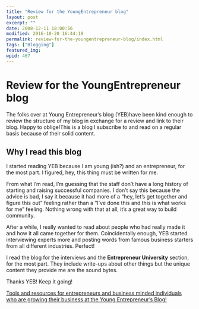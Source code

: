 ```yaml
---
title: "Review for the YoungEntrepreneur blog"
layout: post
excerpt: ""
date: 2008-12-11 18:00:56
modified: 2016-10-20 16:44:19
permalink: review-for-the-youngentrepreneur-blog/index.html
tags: ["Blogging"]
featured_img:
wpid: 467
---
```


# Review for the YoungEntrepreneur blog

The folks over at Young Entrepreneur’s blog (YEB)have been kind enough to review the structure of my blog in exchange for a review and link to their blog. Happy to oblige!This is a blog I subscribe to and read on a regular basis because of their solid content.

## Why I read this blog

I started reading YEB because I am young (ish?) and an entrepreneur, for the most part. I figured, hey, this thing must be written for me.

From what I’m read, I’m guessing that the staff don’t have a long history of starting and raising successful companies. I don’t say this because the advice is bad, I say it because it had more of a “hey, let’s get together and figure this out” feeling rather than a “I’ve done this and this is what works for me” feeling. Nothing wrong with that at all, it’s a great way to build community.

After a while, I really wanted to read about people who had really made it and how it all came together for them. Coincidentally enough, YEB started interviewing experts more and posting words from famous business starters from all different industries. Perfect!

I read the blog for the interviews and the **Entrepreneur University** section, for the most part. They include write-ups about other things but the unique content they provide me are the sound bytes.

Thanks YEB! Keep it going!

[Tools and resources for entrepreneurs and business minded individuals who are growing their business at the Young Entrepreneur’s Blog!](http://www.youngentrepreneur.com/blog/)
